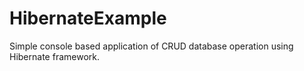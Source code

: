# HibernateExample
Simple console based application of CRUD database operation using Hibernate framework.
